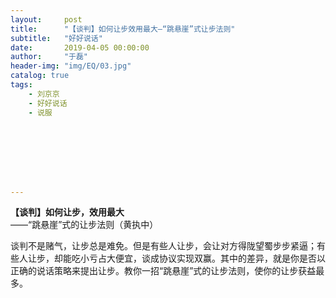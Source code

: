 ```yaml
---
layout:     post
title:      "【谈判】如何让步效用最大—“跳悬崖”式让步法则"
subtitle:   "好好说话"
date:       2019-04-05 00:00:00
author:     "于磊"
header-img: "img/EQ/03.jpg"
catalog: true
tags:
    - 刘京京
    - 好好说话
    - 说服








---
```


**【谈判】如何让步，效用最大**   
 ——“跳悬崖”式的让步法则（黄执中）   
  

  

   谈判不是赌气，让步总是难免。但是有些人让步，会让对方得陇望蜀步步紧逼；有些人让步，却能吃小亏占大便宜，谈成协议实现双赢。其中的差异，就是你是否以正确的说话策略来提出让步。教你一招“跳悬崖”式的让步法则，使你的让步获益最多。   